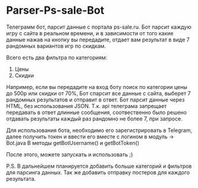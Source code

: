 # Parser-Ps-sale-Bot

Телеграмм бот, парсит данные с портала ps-sale.ru.
Бот парсит каждую игру с сайта в реальном времени, и в зависимости от того какие данные нажав на кнопку вы передадите, отдает вам результат в виде 7 рандомных вариантов игр по скидкам.
 
Всего есть два фильтра по категориям:
  1) Цены
  2) Скидки
  
Например, если вы передадите на вход боту поиск по категории цены до 500р или скидки от 70%, Бот спарсит все данные с сайта, выберет 7 рандомных результатов и отправит в ответ.
Бот парсит данные через HTML, без использования JSON.
Т.к. api телеграма запрещает передавать в ответ длинные сообщения, соотвественно было решено отдавать результаты каждый раз рандомно не более 7, при запросе.


Для использования бота, необходимо его зарегистрировать в Telegram, далее получить токен и ввести его вместе с логином в модуль -> Bot.java
В методы getBotUsername() и getBotToken()

После этого, можете запускать и использовать ;)

P.S. В дальнейшем планируется добавить больше категорий и фильтров для парсинга данных. Так же добавить отправку постеров для каждого результата.
